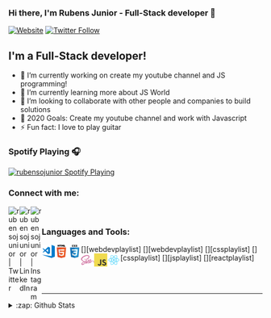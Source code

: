 ### Hi there, I'm Rubens Junior - Full-Stack developer 👋

[![Website](https://img.shields.io/website?label=codeSTACKr.com&style=for-the-badge&url=https%3A%2F%2Fcodestackr.com)](https://codestackr.com)
[![Twitter Follow](https://img.shields.io/twitter/follow/codeSTACKr?color=1DA1F2&logo=twitter&style=for-the-badge)](https://twitter.com/intent/follow?original_referer=https%3A%2F%2Fgithub.com%2FcodeSTACKr&screen_name=codeSTACKr)

## I'm a Full-Stack developer!

- 🔭 I’m currently working on create my youtube channel and JS programming!
- 🌱 I’m currently learning more about JS World
- 👯 I’m looking to collaborate with other people and companies to build solutions
- 🥅 2020 Goals: Create my youtube channel and work with Javascript
- ⚡ Fun fact: I love to play guitar

### Spotify Playing 🎧
[<img src="https://now-playing-codestackr.vercel.app/api/spotify-playing" alt="rubensojunior Spotify Playing" width="350" />](https://open.spotify.com/user/swyqyimdc12jajde4vpwd2x1b)

### Connect with me:

[<img align="left" alt="rubensojunior | Twitter" width="22px" src="https://cdn.jsdelivr.net/npm/simple-icons@v3/icons/twitter.svg" />][twitter]
[<img align="left" alt="rubensojunior | LinkedIn" width="22px" src="https://cdn.jsdelivr.net/npm/simple-icons@v3/icons/linkedin.svg" />][linkedin]
[<img align="left" alt="rubensojunior | Instagram" width="22px" src="https://cdn.jsdelivr.net/npm/simple-icons@v3/icons/instagram.svg" />][instagram]

<br />

### Languages and Tools:

[<img align="left" alt="Visual Studio Code" width="26px" src="https://raw.githubusercontent.com/github/explore/80688e429a7d4ef2fca1e82350fe8e3517d3494d/topics/visual-studio-code/visual-studio-code.png" />][webdevplaylist]
[<img align="left" alt="HTML5" width="26px" src="https://raw.githubusercontent.com/github/explore/80688e429a7d4ef2fca1e82350fe8e3517d3494d/topics/html/html.png" />][webdevplaylist]
[<img align="left" alt="CSS3" width="26px" src="https://raw.githubusercontent.com/github/explore/80688e429a7d4ef2fca1e82350fe8e3517d3494d/topics/css/css.png" />][cssplaylist]
[<img align="left" alt="Sass" width="26px" src="https://raw.githubusercontent.com/github/explore/80688e429a7d4ef2fca1e82350fe8e3517d3494d/topics/sass/sass.png" />][cssplaylist]
[<img align="left" alt="JavaScript" width="26px" src="https://raw.githubusercontent.com/github/explore/80688e429a7d4ef2fca1e82350fe8e3517d3494d/topics/javascript/javascript.png" />][jsplaylist]
[<img align="left" alt="React" width="26px" src="https://raw.githubusercontent.com/github/explore/80688e429a7d4ef2fca1e82350fe8e3517d3494d/topics/react/react.png" />][reactplaylist]

<br />
<br />

---

<details>
  <summary>:zap: Github Stats</summary>

  <img align="left" alt="rubensojunior's Github Stats" src="https://github-readme-stats.rubensojunior.vercel.app/api?username=rubensojunior&show_icons=true&hide_border=true" />

</details>

[twitter]: https://twitter.com/rubensojunior6
[instagram]: https://instagram.com/rubensojunior6
[linkedin]: https://www.linkedin.com/in/rubensojunior6/

